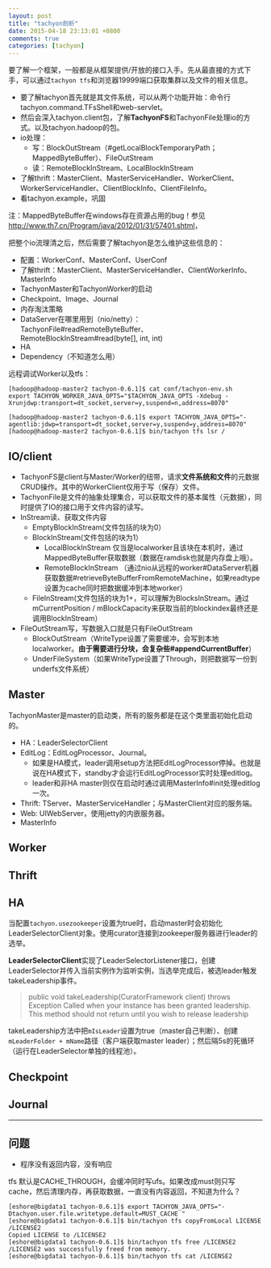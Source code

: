 ```yaml
---
layout: post
title: "tachyon剖析"
date: 2015-04-18 23:13:01 +0800
comments: true
categories: [tachyon]
---
```


要了解一个框架，一般都是从框架提供/开放的接口入手。先从最直接的方式下手，可以通过`tachyon tfs`和浏览器19999端口获取集群以及文件的相关信息。

* 要了解tachyon首先就是其文件系统，可以从两个功能开始：命令行tachyon.command.TFsShell和web-servlet。
* 然后会深入tachyon.client包，了解**TachyonFS**和TachyonFile处理io的方式。以及tachyon.hadoop的包。
* io处理：
	* 写：BlockOutStream（#getLocalBlockTemporaryPath； MappedByteBuffer）、FileOutStream
	* 读：RemoteBlockInStream、LocalBlockInStream
* 了解thrift：MasterClient、MasterServiceHandler、WorkerClient、WorkerServiceHandler、ClientBlockInfo、ClientFileInfo。
* 看tachyon.example，巩固

注：MappedByteBuffer在windows存在资源占用的bug！参见<http://www.th7.cn/Program/java/2012/01/31/57401.shtml>，

把整个io流理清之后，然后需要了解tachyon是怎么维护这些信息的：

* 配置：WorkerConf、MasterConf、UserConf
* 了解thrift：MasterClient、MasterServiceHandler、ClientWorkerInfo、MasterInfo
* TachyonMaster和TachyonWorker的启动
* Checkpoint、Image、Journal
* 内存淘汰策略
* DataServer在哪里用到（nio/netty）：TachyonFile#readRemoteByteBuffer、RemoteBlockInStream#read(byte[], int, int)
* HA
* Dependency（不知道怎么用）

远程调试Worker以及tfs：

```
[hadoop@hadoop-master2 tachyon-0.6.1]$ cat conf/tachyon-env.sh 
export TACHYON_WORKER_JAVA_OPTS="$TACHYON_JAVA_OPTS -Xdebug -Xrunjdwp:transport=dt_socket,server=y,suspend=n,address=8070"

[hadoop@hadoop-master2 tachyon-0.6.1]$ export TACHYON_JAVA_OPTS="-agentlib:jdwp=transport=dt_socket,server=y,suspend=y,address=8070"
[hadoop@hadoop-master2 tachyon-0.6.1]$ bin/tachyon tfs lsr /
```

## IO/client

* TachyonFS是client与Master/Worker的纽带，请求**文件系统和文件**的元数据CRUD操作。其中的WorkerClient仅用于写（保存）文件。
* TachyonFile是文件的抽象处理集合，可以获取文件的基本属性（元数据），同时提供了IO的接口用于文件内容的读写。
* InStream读、获取文件内容
	* EmptyBlockInStream(文件包括的块为0）
	* BlockInStream(文件包括的块为1）
		* LocalBlockInStream 仅当是localworker且该块在本机时，通过MappedByteBuffer获取数据（数据在ramdisk也就是内存盘上哦）。
		* RemoteBlockInStream （通过nio从远程的worker#DataServer机器获取数据#retrieveByteBufferFromRemoteMachine，如果readtype设置为cache同时把数据缓冲到本地worker）
	* FileInStream(文件包括的块为1+，可以理解为BlocksInStream。通过mCurrentPosition / mBlockCapacity来获取当前的blockindex最终还是调用BlockInStream）
* FileOutStream写，写数据入口就是只有FileOutStream
	* BlockOutStream（WriteType设置了需要缓冲，会写到本地localworker。**由于需要进行分块，会复杂些#appendCurrentBuffer**）
	* UnderFileSystem（如果WriteType设置了Through，则把数据写一份到underfs文件系统）

## Master

TachyonMaster是master的启动类，所有的服务都是在这个类里面初始化启动的。

* HA：LeaderSelectorClient
* EditLog：EditLogProcessor、Journal。
	* 如果是HA模式，leader调用setup方法把EditLogProcessor停掉。也就是说在HA模式下，standby才会运行EditLogProcessor实时处理editlog。
	* leader和非HA master则仅在启动时通过调用MasterInfo#init处理editlog一次。
* Thrift: TServer、MasterServiceHandler；与MasterClient对应的服务端。
* Web: UIWebServer，使用jetty的内嵌服务器。
* MasterInfo

## Worker

## Thrift
	
## HA

当配置`tachyon.usezookeeper`设置为true时，启动master时会初始化LeaderSelectorClient对象。使用curator连接到zookeeper服务器进行leader的选举。

**LeaderSelectorClient**实现了LeaderSelectorListener接口，创建LeaderSelector并传入当前实例作为监听实例，当选举完成后，被选leader触发takeLeadership事件。

> public void takeLeadership(CuratorFramework client) throws Exception
> Called when your instance has been granted leadership. This method should not return until you wish to release leadership

takeLeadership方法中把`mIsLeader`设置为true（master自己判断）、创建`mLeaderFolder + mName`路径（客户端获取master leader）；然后隔5s的死循环（运行在LeaderSelector单独的线程池）。

## Checkpoint

## Journal

	
- - - -

## 问题

* 程序没有返回内容，没有响应

tfs 默认是CACHE_THROUGH，会缓冲同时写ufs。如果改成must则只写cache，然后清理内存，再获取数据，一直没有内容返回，不知道为什么？

```
[eshore@bigdata1 tachyon-0.6.1]$ export TACHYON_JAVA_OPTS="-Dtachyon.user.file.writetype.default=MUST_CACHE "
[eshore@bigdata1 tachyon-0.6.1]$ bin/tachyon tfs copyFromLocal LICENSE /LICENSE2
Copied LICENSE to /LICENSE2
[eshore@bigdata1 tachyon-0.6.1]$ bin/tachyon tfs free /LICENSE2
/LICENSE2 was successfully freed from memory.
[eshore@bigdata1 tachyon-0.6.1]$ bin/tachyon tfs cat /LICENSE2
```

